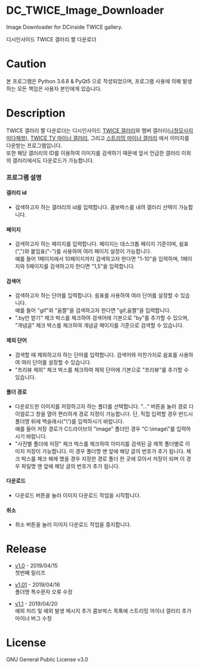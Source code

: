# DC_TWICE_Image_Downloader
Image Downloader for DCinside TWICE gallery.

디시인사이드 TWICE 갤러리 짤 다운로더

# Caution
본 프로그램은 Python 3.6.8 & PyQt5 으로 작성되었으며, 프로그램 사용에 의해 발생하는 모든 책임은 사용자 본인에게 있습니다.

# Description
TWICE 갤러리 짤 다운로더는 디시인사이드 [TWICE 갤러리](https://gall.dcinside.com/board/lists/?id=twice)와 멤버 갤러리([나](https://gall.dcinside.com/board/lists/?id=nayeone)[정](https://gall.dcinside.com/mgallery/board/lists/?id=jungyeon)[모](https://gall.dcinside.com/mgallery/board/lists/?id=momo)[사](https://gall.dcinside.com/board/lists/?id=sanarang)[지](https://gall.dcinside.com/mgallery/board/lists/?id=jihyo)[미](https://gall.dcinside.com/mgallery/board/lists/?id=twicemina)[다](https://gall.dcinside.com/board/lists/?id=dahyeon)[채](https://gall.dcinside.com/mgallery/board/lists/?id=sonchaeyoung)[쯔](https://gall.dcinside.com/mgallery/board/lists/?id=tzuyu0614)), [TWICE TV 마이너 갤러리](https://gall.dcinside.com/mgallery/board/lists/?id=twicetv), 그리고 [스트리밍 마이너 갤러리](https://gall.dcinside.com/mgallery/board/lists/?id=streaming) 에서 이미지를 다운받는 프로그램입니다.  
또한 해당 갤러리의 ID를 이용하여 이미지를 검색하기 때문에 앞서 언급한 갤러리 이외의 갤러리에서도 다운로드가 가능합니다.

### 프로그램 설명
#### 갤러리 id  
* 검색하고자 하는 갤러리의 id를 입력합니다. 콤보박스를 내려 갤러리 선택이 가능합니다.
  
#### 페이지  
* 검색하고자 하는 페이지를 입력합니다. 페이지는 데스크톱 페이지 기준이며, 쉼표(",")와 붙임표("-")를 사용하여 여러 페이지 설정이 가능합니다.  
예를 들어 1페이지에서 10페이지까지 검색하고자 한다면 "1-10"을 입력하며, 1페이지와 5페이지를 검색하고자 한다면 "1,5"을 입력합니다.

#### 검색어  
* 검색하고자 하는 단어를 입력합니다. 쉼표를 사용하여 여러 단어를 설정할 수 있습니다.  
예를 들어 "gif"와 "움짤"을 검색하고자 한다면 "gif,움짤"을 입력합니다.  
* ".by만 받기" 체크 박스를 체크하여 검색어에 기본으로 "by"를 추가할 수 있으며, "개념글" 체크 박스를 체크하여 개념글 페이지를 기준으로 검색할 수 있습니다.

#### 제외 단어  
* 검색할 때 제외하고자 하는 단어를 입력합니다. 검색어와 마찬가지로 쉼표를 사용하여 여러 단어를 설정할 수 있습니다.  
* "프리뷰 제외" 체크 박스를 체크하여 제외 단어에 기본으로 "프리뷰"를 추가할 수 있습니다.

#### 폴더 경로  
* 다운로드한 이미지를 저장하고자 하는 폴더를 선택합니다. "..." 버튼을 눌러 경로 다이얼로그 창을 열어 편리하게 경로 지정이 가능합니다. 단, 직접 입력할 경우 반드시 폴더명 뒤에 백슬래시("\\")를 입력하시기 바랍니다.  
예를 들어 저장 경로가 C드라이브의 "image" 폴더인 경우 "C:\image\\"를 입력하시기 바랍니다.  
* "사진별 폴더에 저장" 체크 박스를 체크하여 이미지를 검색된 글 제목 폴더별로 이미지 저장이 가능합니다. 이 경우 폴더명 맨 앞에 해당 글의 번호가 추가 됩니다. 체크 박스를 체크 해제 했을 경우 지정한 경로 폴더 한 곳에 모아서 저장이 되며 이 경우 파일명 맨 앞에 해당 글의 번호가 추가 됩니다.

#### 다운로드  
* 다운로드 버튼을 눌러 이미지 다운로드 작업을 시작합니다.

#### 취소  
* 취소 버튼을 눌러 이미지 다운로드 작업을 중지합니다.

# Release
* [v1.0](https://github.com/nadane1708/DC_TWICE_Image_Downloader/releases/tag/v1.0) - 2019/04/15  
첫번째 릴리즈

* [v1.01](https://github.com/nadane1708/DC_TWICE_Image_Downloader/releases/tag/v1.01) - 2019/04/16  
폴더명 특수문자 오류 수정

* [v1.1](https://github.com/nadane1708/DC_TWICE_Image_Downloader/releases/tag/v1.1) - 2019/04/20  
예외 처리 및 예외 발생 메시지 추가
콤보박스 목록에 스트리밍 마이너 갤러리 추가
마이너 버그 수정

# License
GNU General Public License v3.0
